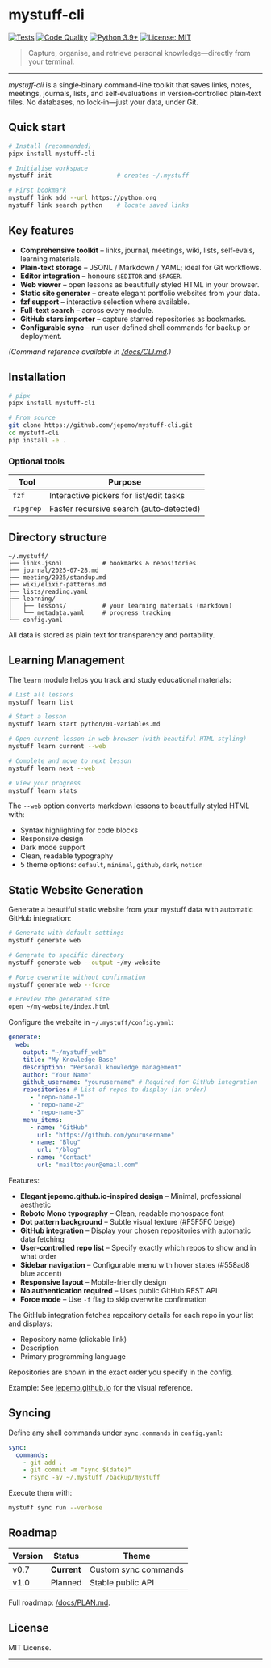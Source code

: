 # mystuff-cli

[![Tests](https://github.com/jepemo/mystuff-cli/actions/workflows/test.yml/badge.svg)](https://github.com/jepemo/mystuff-cli/actions/workflows/test.yml)
[![Code Quality](https://github.com/jepemo/mystuff-cli/actions/workflows/code-quality.yml/badge.svg)](https://github.com/jepemo/mystuff-cli/actions/workflows/code-quality.yml)
[![Python 3.9+](https://img.shields.io/badge/python-3.9+-blue.svg)](https://www.python.org/downloads/)
[![License: MIT](https://img.shields.io/badge/License-MIT-yellow.svg)](https://opensource.org/licenses/MIT)

> Capture, organise, and retrieve personal knowledge—directly from your terminal.

---

_mystuff‑cli_ is a single‑binary command‑line toolkit that saves links, notes, meetings, journals, lists, and self‑evaluations in version‑controlled plain‑text files. No databases, no lock‑in—just your data, under Git.

## Quick start

```bash
# Install (recommended)
pipx install mystuff-cli

# Initialise workspace
mystuff init                  # creates ~/.mystuff

# First bookmark
mystuff link add --url https://python.org
mystuff link search python    # locate saved links
```

## Key features

- **Comprehensive toolkit** – links, journal, meetings, wiki, lists, self‑evals, learning materials.
- **Plain‑text storage** – JSONL / Markdown / YAML; ideal for Git workflows.
- **Editor integration** – honours `$EDITOR` and `$PAGER`.
- **Web viewer** – open lessons as beautifully styled HTML in your browser.
- **Static site generator** – create elegant portfolio websites from your data.
- **fzf support** – interactive selection where available.
- **Full‑text search** – across every module.
- **GitHub stars importer** – capture starred repositories as bookmarks.
- **Configurable sync** – run user‑defined shell commands for backup or deployment.

_(Command reference available in [/docs/CLI.md](docs/CLI.md).)_

## Installation

```bash
# pipx
pipx install mystuff-cli

# From source
git clone https://github.com/jepemo/mystuff-cli.git
cd mystuff-cli
pip install -e .
```

### Optional tools

| Tool      | Purpose                                 |
| --------- | --------------------------------------- |
| `fzf`     | Interactive pickers for list/edit tasks |
| `ripgrep` | Faster recursive search (auto‑detected) |

## Directory structure

```
~/.mystuff/
├── links.jsonl           # bookmarks & repositories
├── journal/2025‑07‑28.md
├── meeting/2025/standup.md
├── wiki/elixir‑patterns.md
├── lists/reading.yaml
├── learning/
│   ├── lessons/          # your learning materials (markdown)
│   └── metadata.yaml     # progress tracking
└── config.yaml
```

All data is stored as plain text for transparency and portability.

## Learning Management

The `learn` module helps you track and study educational materials:

```bash
# List all lessons
mystuff learn list

# Start a lesson
mystuff learn start python/01-variables.md

# Open current lesson in web browser (with beautiful HTML styling)
mystuff learn current --web

# Complete and move to next lesson
mystuff learn next --web

# View your progress
mystuff learn stats
```

The `--web` option converts markdown lessons to beautifully styled HTML with:

- Syntax highlighting for code blocks
- Responsive design
- Dark mode support
- Clean, readable typography
- 5 theme options: `default`, `minimal`, `github`, `dark`, `notion`

## Static Website Generation

Generate a beautiful static website from your mystuff data with automatic GitHub integration:

```bash
# Generate with default settings
mystuff generate web

# Generate to specific directory
mystuff generate web --output ~/my-website

# Force overwrite without confirmation
mystuff generate web --force

# Preview the generated site
open ~/my-website/index.html
```

Configure the website in `~/.mystuff/config.yaml`:

```yaml
generate:
  web:
    output: "~/mystuff_web"
    title: "My Knowledge Base"
    description: "Personal knowledge management"
    author: "Your Name"
    github_username: "yourusername" # Required for GitHub integration
    repositories: # List of repos to display (in order)
      - "repo-name-1"
      - "repo-name-2"
      - "repo-name-3"
    menu_items:
      - name: "GitHub"
        url: "https://github.com/yourusername"
      - name: "Blog"
        url: "/blog"
      - name: "Contact"
        url: "mailto:your@email.com"
```

Features:

- **Elegant jepemo.github.io-inspired design** – Minimal, professional aesthetic
- **Roboto Mono typography** – Clean, readable monospace font
- **Dot pattern background** – Subtle visual texture (#F5F5F0 beige)
- **GitHub integration** – Display your chosen repositories with automatic data fetching
- **User-controlled repo list** – Specify exactly which repos to show and in what order
- **Sidebar navigation** – Configurable menu with hover states (#558ad8 blue accent)
- **Responsive layout** – Mobile-friendly design
- **No authentication required** – Uses public GitHub REST API
- **Force mode** – Use `-f` flag to skip overwrite confirmation

The GitHub integration fetches repository details for each repo in your list and displays:

- Repository name (clickable link)
- Description
- Primary programming language

Repositories are shown in the exact order you specify in the config.

Example: See [jepemo.github.io](https://jepemo.github.io/) for the visual reference.

## Syncing

Define any shell commands under `sync.commands` in `config.yaml`:

```yaml
sync:
  commands:
    - git add .
    - git commit -m "sync $(date)"
    - rsync -av ~/.mystuff /backup/mystuff
```

Execute them with:

```bash
mystuff sync run --verbose
```

## Roadmap

| Version | Status      | Theme                |
| ------- | ----------- | -------------------- |
| v0.7    | **Current** | Custom sync commands |
| v1.0    | Planned     | Stable public API    |

Full roadmap: [/docs/PLAN.md](docs/PLAN.md).

## License

MIT License.

---
